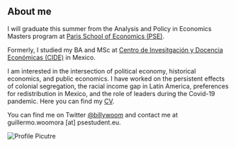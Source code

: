 ## About me

I will graduate this summer from the Analysis and Policy in Economics Masters program at [Paris School of Economics (PSE)](https://www.parisschoolofeconomics.eu/en/teaching/masters-program/ape-analysis-policy-in-economics/).

Formerly, I studied my BA and MSc at [Centro de Invesitgación y Docencia Económicas (CIDE)](https://www.cide.edu/de/) in Mexico.

I am interested in the intersection of political economy, historical economics, and public economics. 
I have worked on the persistent effects of colonial segregation, the racial income gap in Latin America, preferences for redistribution in Mexico, and the role of leaders during the Covid-19 pandemic.
Here you can find my [CV](https://www.dropbox.com/home/Research?preview=Woo-Mora+CV.pdf).

You can find me on Twitter [@billywoom](https://twitter.com/billywoom) and contact me at guillermo.woomora [at] psestudent.eu. 

![Profile Picutre](https://raw.githubusercontent.com/woomora/woomora.github.io/main/profile%20picture.jpg)
